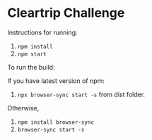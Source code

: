 # Cleartrip Challenge

Instructions for running:
1. `npm install`
2. `npm start`

To run the build:


If you have latest version of npm:
1. `npx browser-sync start -s` from dist folder.


Otherwise,
1. `npm install browser-sync`
2. `browser-sync start -s`
